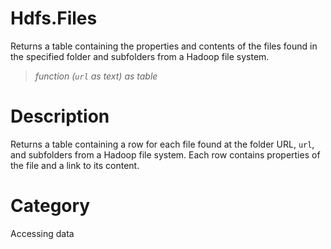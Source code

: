 # Hdfs.Files
Returns a table containing the properties and contents of the files found in the specified folder and subfolders from a Hadoop file system.
> _function (<code>url</code> as text) as table_

# Description 
Returns a table containing a row for each file found at the folder URL, <code>url</code>, and subfolders from a Hadoop file system. Each row contains properties of the file and a link to its content.
# Category 
Accessing data
